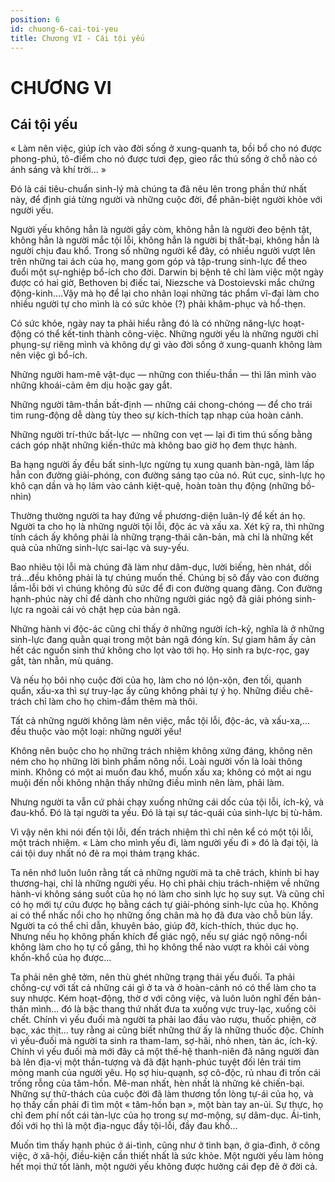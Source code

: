 ```yaml
---
position: 6
id: chuong-6-cai-toi-yeu
title: Chương VI - Cái tội yếu
---
```


# CHƯƠNG VI

## Cái tội yếu

« Làm nên việc, giúp ích vào đời sống ở xung-quanh ta, bồi bổ cho nó được phong-phú, tô-điểm cho nó được tươi đẹp, gieo rắc thú sống ở chỗ nào có ánh sáng và khí trời... »

Đó là cái tiêu-chuẩn sinh-lý mà chúng ta đã nêu lên trong phần thứ nhất này, để định giá từng người và những cuộc đời, để phân-biệt người khỏe với người yếu.

Người yếu không hẳn là người gầy còm, không hẳn là người đeo bệnh tật, không hẳn là người mắc tội lỗi, không hẳn là người bị thất-bại, không hẳn là người chịu đau khổ. Trong số những người kể đây, có nhiều người vượt lên trên những tai ách của họ, mang gom góp và tập-trung sinh-lực để theo đuổi một sự-nghiệp bổ-ích cho đời. Darwin bị bệnh tê chỉ làm việc một ngày được có hai giờ, Bethoven bị điếc tai, Niezsche và Dostoievski mắc chứng động-kinh....Vậy mà họ để lại cho nhân loại những tác phẩm vĩ-đại làm cho nhiều người tự cho mình là có sức khỏe (?) phải khâm-phục và hổ-thẹn.

Có sức khỏe, ngày nay ta phải hiểu rằng đó là có những năng-lực hoạt-động có thể kết-tinh thành công-việc. Những người yếu là những người chỉ phụng-sự riêng mình và không dự gì vào đời sống ở xung-quanh không làm nên việc gì bổ-ích.

Những người ham-mê vật-dục — những con thiếu-thần — thì lăn mình vào những khoái-cảm êm dịu hoặc gay gắt.

Những người tâm-thần bất-định — những cái chong-chóng — để cho trái tim rung-động dễ dàng tùy theo sự kích-thích tạp nhạp của hoàn cảnh.

Những người trí-thức bất-lực — những con vẹt — lại đi tìm thú sống bằng cách góp nhặt những kiến-thức mà không bao giờ họ
đem thực hành.

Ba hạng người ấy đều bất sinh-lực ngừng tụ xung quanh bàn-ngã, làm lấp hẳn con đường giải-phóng, con đường sáng tạo của nó. Rút cục, sinh-lực họ khô cạn dần và họ lâm vào cảnh kiệt-quệ, hoàn toàn thụ động (những bồ-nhìn)

Thường thường người ta hay đứng về phương-diện luân-lý để kết án họ. Người ta cho họ là những người tội lỗi, độc ác và
xấu xa. Xét kỹ ra, thì những tính cách ấy không phải là những trạng-thái căn-bản, mà chỉ là những kết quả của những sinh-lực sai-lạc và suy-yếu.

Bao nhiêu tội lỗi mà chúng đã làm như dâm-dục, lười biếng, hèn nhát, dối trá...đều không phải là tự chúng muốn thế. Chúng bị sô đẩy vào con đường lầm-lỗi bởi vì chúng không đủ sức để đi con đường quang đãng. Con đường hạnh-phúc này chỉ để dành cho những người giác ngộ đã giải phóng sinh-lực ra ngoài cái vỏ chật hẹp của bản ngã.

Những hành vi độc-ác cũng chỉ thấy ở những người ích-kỷ, nghĩa là ở những sinh-lực đang quằn quại trong một bản ngã đóng kín. Sự giam hãm ấy cản hết các nguồn sinh thứ không cho lọt vào tới họ. Họ sinh ra bực-rọc, gay gắt, tàn nhẫn, mù quáng.

Và nếu họ bôi nhọ cuộc đời của họ, làm cho nó lộn-xộn, đen tối, quanh quẩn, xấu-xa thì sự truy-lạc ấy cũng không phải tự ý họ. Những điều chê-trách chỉ làm cho họ chìm-đắm thêm mà thôi.

Tất cả những người không làm nên việc, mắc tội lỗi, độc-ác, và xấu-xa,... đều thuộc vào một loại: những người yếu!

Không nên buộc cho họ những trách nhiệm không xứng đáng, không nên ném cho họ những lời bình phẩm nông nổi. Loài người vốn là loài thông minh. Không có một ai muốn đau khổ, muốn xấu xa; không có một ai ngu muội đến nỗi không nhận thấy những điều mình nên làm, phải làm.

Nhưng người ta vẫn cứ phải chạy xuống những cái dốc của tội lỗi, ích-kỷ, và đau-khổ. Đó là tại người ta yếu. Đó là tại sự tác-quái của sinh-lực bị tù-hãm.

Vì vậy nên khi nói đến tội lỗi, đến trách nhiệm thì chỉ nên kể có một tội lỗi, một trách nhiệm. « Làm cho mình yếu đi, làm người yếu đi » đó là đại tội, là cái tội duy nhất nó đẻ ra mọi thảm trạng khác.

Ta nên nhớ luôn luôn rằng tất cả những người mà ta chê trách, khinh bỉ hay thương-hại, chỉ là những người yếu. Họ chỉ phải chịu trách-nhiệm về những hành-vi không sáng suốt của họ nó làm cho sinh lực họ suy sụt. Và cũng chỉ có họ mới tự cứu được họ bằng cách tự giải-phóng sinh-lực của họ. Không ai có thể nhấc nổi cho họ những ống chân mà họ đã đưa vào chỗ bùn lầy. Người ta có thể chỉ dẫn, khuyên bảo, giúp đỡ, kích-thích, thúc dục họ. Nhưng nếu họ không phấn khích để giác ngộ, nếu sự giác ngộ nông-nổi không làm cho họ tự cố gắng, thì họ không thể nào vượt ra khỏi cái vòng khốn-khổ của họ được...

Ta phải nên ghê tởm, nên thù ghét những trạng thái yếu đuối. Ta phải chống-cự với tất cả những cái gì ở ta và ở hoàn-cảnh nó có thể làm cho ta suy nhược. Kém hoạt-động, thờ ơ với công việc, và luôn luôn nghĩ đến bản-thân mình... đó là bậc thang thứ nhất đưa ta xuống vực truy-lạc, xuống cõi chết. Chính vì yếu đuối mà người ta phải lao đầu vào rượu, thuốc phiện, cờ bạc, xác thịt... tuy rằng ai cũng biết những thứ ấy là những thuốc độc. Chính vì yếu-đuối mà người ta sinh ra tham-lam, sợ-hãi, nhỏ nhen, tàn ác, ích-kỷ. Chính vì yếu đuối mà mới đây cả một thế-hệ thanh-niên đã nâng người đàn bà lên địa-vị một thần-tượng và đã đặt hạnh-phúc tuyệt đối lên trái tim mỏng manh của người yêu. Họ sợ hiu-quạnh, sợ cô-độc, rủ nhau đi trốn cái trống rỗng của tâm-hồn. Mê-man nhất, hèn nhất là những kẻ chiến-bại. Những sự thử-thách của cuộc đời đã làm thương tổn lòng tự-ái của họ, và họ thấy cần phải đi tìm một « tâm-hồn bạn », một bàn tay an-ủi. Sự thực, họ chỉ đem phí nốt cái tàn-lực của họ trong sự mơ-mộng, sự dâm-dục. Ái-tình, đối với họ thì là một địa-ngục đầy tội-lỗi, đầy đau khổ...

Muốn tìm thấy hạnh phúc ở ái-tình, cũng như ở tình bạn, ở gia-đình, ở công việc, ở xã-hội, điều-kiện cần thiết nhất là sức khỏe. Một người yếu làm hỏng hết mọi thứ tốt lành, một người yếu không được hưởng cái đẹp đẽ ở đời cả.
